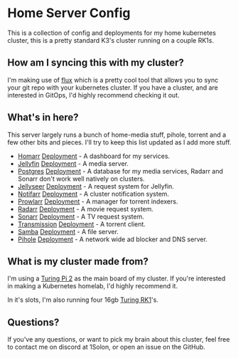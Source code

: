 # Home Server Config

This is a collection of config and deployments for my home kubernetes cluster, this is a pretty standard K3's cluster running on a couple RK1s.

## How am I syncing this with my cluster?

I'm making use of [flux](https://fluxcd.io/) which is a pretty cool tool that allows you to sync your git repo with your kubernetes cluster. If you have a cluster, and are interested in GitOps, I'd highly recommend checking it out.

## What's in here?

This server largely runs a bunch of home-media stuff, pihole, torrent and a few other bits and pieces. I'll try to keep this list updated as I add more stuff.

- [Homarr](https://homarr.dev/) [Deployment](./clusters/home-cluster/dashboard/) - A dashboard for my services.
- [Jellyfin](https://jellyfin.org/) [Deployment](./clusters/home-cluster/media/jellyfin/) - A media server.
- [Postgres](https://www.postgresql.org/) [Deployment](./clusters/home-cluster/media/postgres/) - A database for my media services, Radarr and Sonarr don't work well natively on clusters.
- [Jellyseer](https://github.com/Fallenbagel/jellyseerr) [Deployment](./clusters/home-cluster/media/jellyseer/) - A request system for Jellyfin.
- [Notifarr](https://github.com/Notifiarr) [Deployment](./clusters/home-cluster/media/notifarr/) - A cluster notification system.
- [Prowlarr](https://prowlarr.com/) [Deployment](./clusters/home-cluster/media/prowlarr/) - A manager for torrent indexers.
- [Radarr](https://radarr.video/) [Deployment](./clusters/home-cluster/media/radarr/) - A movie request system.
- [Sonarr](https://sonarr.tv/) [Deployment](./clusters/home-cluster/media/sonarr/) - A TV request system.
- [Transmission](https://transmissionbt.com/) [Deployment](./clusters/home-cluster/media/transmission/) - A torrent client.
- [Samba](https://github.com/dperson/samba) [Deployment](./clusters/home-cluster/media/samba/) - A file server.
- [Pihole](https://pi-hole.net/) [Deployment](./clusters/home-cluster/network/pihole/) - A network wide ad blocker and DNS server.

## What is my cluster made from?

I'm using a [Turing Pi 2](https://turingpi.com/product/turing-pi-2/) as the main board of my cluster. If you're interested in making a Kubernetes homelab, I'd highly recommend it.

In it's slots, I'm also running four 16gb [Turing RK1](https://turingpi.com/product/turing-rk1/)'s.

## Questions?

If you've any questions, or want to pick my brain about this cluster, feel free to contact me on discord at 1Solon, or open an issue on the GitHub.
